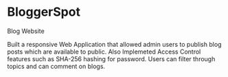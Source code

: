 # BloggerSpot
Blog Website

Built a responsive Web Application that allowed admin users to publish blog posts which are available to public. Also Implemeted Access Control features such as SHA-256 hashing for password. Users can filter through topics and can comment on blogs.

